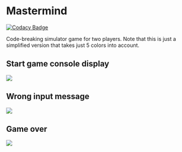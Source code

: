 # Mastermind
[![Codacy Badge](https://app.codacy.com/project/badge/Grade/e0e4075ddede4b4cb95017d19d7b3b74)](https://www.codacy.com/manual/escuSerban/CodeBreaker?utm_source=github.com&amp;utm_medium=referral&amp;utm_content=escuSerban/CodeBreaker&amp;utm_campaign=Badge_Grade)

Code-breaking simulator game for two players. Note that this is just a simplified version that takes just 5 colors into account.

## Start game console display
<img src="gameStart.png">

## Wrong input message
<img src="wrongInput.png">

## Game over
<img src="endGame.png">
